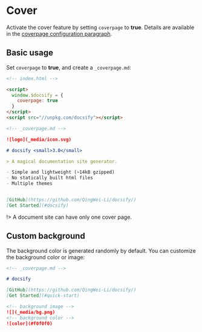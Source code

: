 # Cover

Activate the cover feature by setting `coverpage` to **true**. Details are available in the [coverpage configuration paragraph](configuration#coverpage).

## Basic usage

Set `coverpage` to **true**, and create a `_coverpage.md`:

```html
<!-- index.html -->

<script>
  window.$docsify = {
    coverpage: true
  }
</script>
<script src="//unpkg.com/docsify"></script>
```


```markdown
<!-- _coverpage.md -->

![logo](_media/icon.svg)

# docsify <small>3.0</small>

> A magical documentation site generator.

- Simple and lightweight (~14kB gzipped)
- No statically built html files
- Multiple themes


[GitHub](https://github.com/QingWei-Li/docsify/)
[Get Started](#docsify)
```

!> A document site can have only one cover page.

## Custom background

The background color is generated randomly by default. You can customize the background color or image:

```markdown
<!-- _coverpage.md -->

# docsify

[GitHub](https://github.com/QingWei-Li/docsify/)
[Get Started](#quick-start)

<!-- background image -->
![](_media/bg.png)
<!-- background color -->
![color](#f0f0f0)
```
